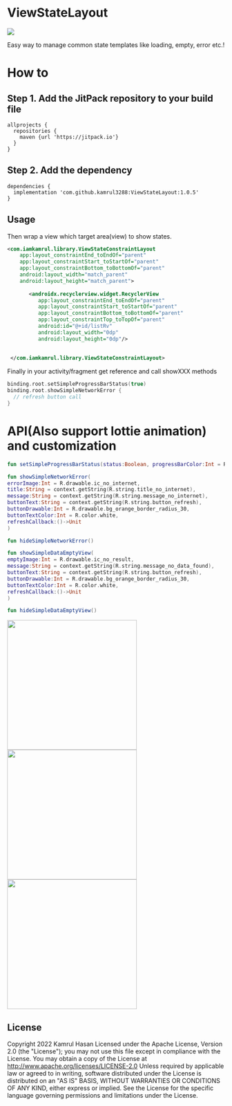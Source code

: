 # ViewStateLayout
[![](https://jitpack.io/v/kamrul3288/ViewStateLayout.svg)](https://github.com/kamrul3288/ViewStateLayout)

Easy way to manage common state templates like loading, empty, error etc.!

# How to
Step 1. Add the JitPack repository to your build file
----------------------------------------------------
```
allprojects {
  repositories {
    maven {url 'https://jitpack.io'}
  }
}
```
Step 2. Add the dependency
--------------------------
```
dependencies {
  implementation 'com.github.kamrul3288:ViewStateLayout:1.0.5'
}
```

Usage
-----
Then wrap a view which target area(view) to show states.
```xml
<com.iamkamrul.library.ViewStateConstraintLayout
    app:layout_constraintEnd_toEndOf="parent"
    app:layout_constraintStart_toStartOf="parent"
    app:layout_constraintBottom_toBottomOf="parent"
    android:layout_width="match_parent"
    android:layout_height="match_parent">
        
       <androidx.recyclerview.widget.RecyclerView
          app:layout_constraintEnd_toEndOf="parent"
          app:layout_constraintStart_toStartOf="parent"
          app:layout_constraintBottom_toBottomOf="parent"
          app:layout_constraintTop_toTopOf="parent"
          android:id="@+id/listRv"
          android:layout_width="0dp"
          android:layout_height="0dp"/>
        
        
 </com.iamkamrul.library.ViewStateConstraintLayout>
```

Finally in your activity/fragment get reference and call showXXX methods
```kotlin
binding.root.setSimpleProgressBarStatus(true)
binding.root.showSimpleNetworkError {
  // refresh button call
}
```
# API(Also support lottie animation) and customization
```kotlin
fun setSimpleProgressBarStatus(status:Boolean, progressBarColor:Int = R.color.orange)
```
```kotlin
fun showSimpleNetworkError(
errorImage:Int = R.drawable.ic_no_internet,
title:String = context.getString(R.string.title_no_internet),
message:String = context.getString(R.string.message_no_internet),
buttonText:String = context.getString(R.string.button_refresh),
buttonDrawable:Int = R.drawable.bg_orange_border_radius_30,
buttonTextColor:Int = R.color.white,
refreshCallback:()->Unit
)
```
```kotlin
fun hideSimpleNetworkError()
```
```kotlin
fun showSimpleDataEmptyView(
emptyImage:Int = R.drawable.ic_no_result,
message:String = context.getString(R.string.message_no_data_found),
buttonText:String = context.getString(R.string.button_refresh),
buttonDrawable:Int = R.drawable.bg_orange_border_radius_30,
buttonTextColor:Int = R.color.white,
refreshCallback:()->Unit
)
```
```kotlin
fun hideSimpleDataEmptyView()
```

<img src="https://user-images.githubusercontent.com/27208120/157304915-e0c2584d-2037-45c0-ac54-23f70e02901a.png" width=300 />  <img src="https://user-images.githubusercontent.com/27208120/157304569-ea6ec69c-f565-453b-8125-09433fa48fa7.png" width=300 />     <img src="https://user-images.githubusercontent.com/27208120/157305301-7b2ab3fc-bf63-47ae-b365-7daa160210ab.png" width=300 />


License
-------
Copyright 2022 Kamrul Hasan
Licensed under the Apache License, Version 2.0 (the "License"); you may not use this file except in compliance with the License. You may obtain a copy of the License at
http://www.apache.org/licenses/LICENSE-2.0
Unless required by applicable law or agreed to in writing, software distributed under the License is distributed on an "AS IS" BASIS, WITHOUT WARRANTIES OR CONDITIONS OF ANY KIND, either express or implied. See the License for the specific language governing permissions and limitations under the License.
